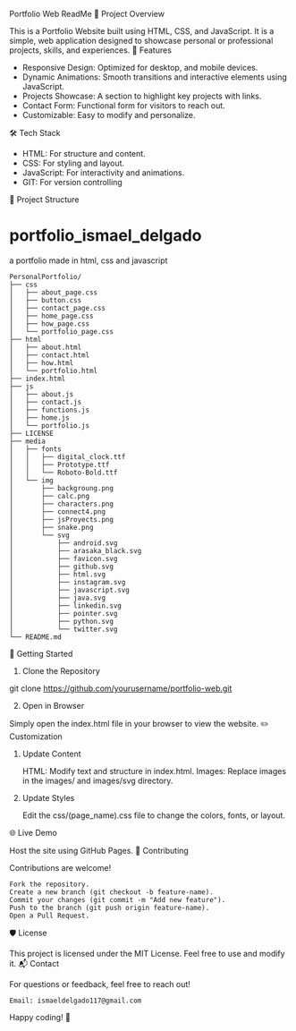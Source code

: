 Portfolio Web ReadMe
📖 Project Overview

This is a Portfolio Website built using HTML, CSS, and JavaScript. It is a simple, web application designed to showcase personal or professional projects, skills, and experiences.
🌟 Features

- Responsive Design: Optimized for desktop, and mobile devices.
- Dynamic Animations: Smooth transitions and interactive elements using JavaScript.
- Projects Showcase: A section to highlight key projects with links.
- Contact Form: Functional form for visitors to reach out.
- Customizable: Easy to modify and personalize.

🛠️ Tech Stack

- HTML: For structure and content.
- CSS: For styling and layout.
- JavaScript: For interactivity and animations.
- GIT: For version controlling

📂 Project Structure

# portfolio_ismael_delgado
a portfolio made in html, css and javascript

```textplain
PersonalPortfolio/
├── css
│   ├── about_page.css
│   ├── button.css
│   ├── contact_page.css
│   ├── home_page.css
│   ├── how_page.css
│   └── portfolio_page.css
├── html
│   ├── about.html
│   ├── contact.html
│   ├── how.html
│   └── portfolio.html
├── index.html
├── js
│   ├── about.js
│   ├── contact.js
│   ├── functions.js
│   ├── home.js
│   └── portfolio.js
├── LICENSE
├── media
│   ├── fonts
│   │   ├── digital_clock.ttf
│   │   ├── Prototype.ttf
│   │   └── Roboto-Bold.ttf
│   └── img
│       ├── backgroung.png
│       ├── calc.png
│       ├── characters.png
│       ├── connect4.png
│       ├── jsProyects.png
│       ├── snake.png
│       └── svg
│           ├── android.svg
│           ├── arasaka_black.svg
│           ├── favicon.svg
│           ├── github.svg
│           ├── html.svg
│           ├── instagram.svg
│           ├── javascript.svg
│           ├── java.svg
│           ├── linkedin.svg
│           ├── pointer.svg
│           ├── python.svg
│           └── twitter.svg
└── README.md
```
🚀 Getting Started
1. Clone the Repository

git clone https://github.com/yourusername/portfolio-web.git

2. Open in Browser

Simply open the index.html file in your browser to view the website.
✏️ Customization
1. Update Content

    HTML: Modify text and structure in index.html.
    Images: Replace images in the images/ and images/svg directory.

2. Update Styles

    Edit the css/(page_name).css file to change the colors, fonts, or layout.
   
🌐 Live Demo

Host the site using GitHub Pages.
🤝 Contributing

Contributions are welcome!

    Fork the repository.
    Create a new branch (git checkout -b feature-name).
    Commit your changes (git commit -m "Add new feature").
    Push to the branch (git push origin feature-name).
    Open a Pull Request.

🛡️ License

This project is licensed under the MIT License. Feel free to use and modify it.
📬 Contact

For questions or feedback, feel free to reach out!

    Email: ismaeldelgado117@gmail.com

Happy coding! 🎉

